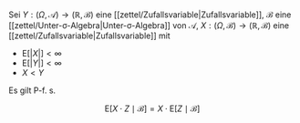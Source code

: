Sei $Y : (\Omega, \mathcal{A}) \to (\mathbb{R}, \mathscr{B})$ eine [[zettel/Zufallsvariable|Zufallsvariable]], $\mathcal{B}$ eine [[zettel/Unter-σ-Algebra|Unter-σ-Algebra]] von $\mathcal{A}$, $X : (\Omega, \mathcal{B}) \to (\mathbb{R}, \mathscr{B})$ eine [[zettel/Zufallsvariable|Zufallsvariable]] mit
- $\text{E}[|X|] \lt \infty$
- $\text{E}[|Y|] \lt \infty$
- $X \lt Y$

Es gilt P-f. s.

$$
	\text{E}[X \cdot Z \mid \mathcal{B}] = X \cdot \text{E}[Z \mid \mathcal{B}]
$$
